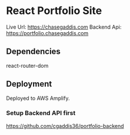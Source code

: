 # React Portfolio Site
Live Url: https://chasegaddis.com
Backend Api: https://portfolio.chasegaddis.com

## Dependencies
react-router-dom

## Deployment
Deployed to AWS Amplify.

### Setup Backend API first
https://github.com/cgaddis36/portfolio-backend



